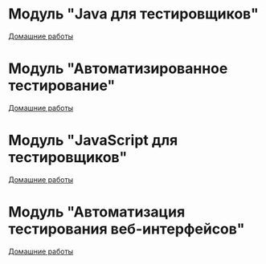 
# Модуль "Java для тестировщиков"

[Домашние работы](all-projects%2FJava_for_QA%2FJava_for_QA.md)

# Модуль "Автоматизированное тестирование"

[Домашние работы](all-projects%2FJava_autotests%2FJAVA_autotests.md)

# Модуль "JavaScript для тестировщиков"

[Домашние работы](all-projects%2FJavaScript_for_QA%2FJavaScript_for_QA.md)

# Модуль "Автоматизация тестирования веб-интерфейсов"

[Домашние работы](all-projects%2FAutomation_of_web_interface_testing%2FAutomation_of_web_interface_testing.md)
